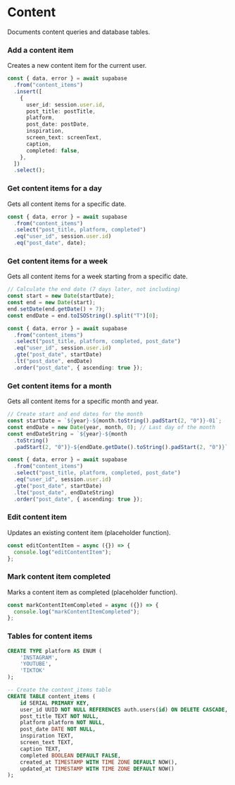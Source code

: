 # Content
Documents content queries and database tables.

### Add a content item
Creates a new content item for the current user.
```ts
const { data, error } = await supabase
  .from("content_items")
  .insert([
    {
      user_id: session.user.id,
      post_title: postTitle,
      platform,
      post_date: postDate,
      inspiration,
      screen_text: screenText,
      caption,
      completed: false,
    },
  ])
  .select();
```

### Get content items for a day
Gets all content items for a specific date.
```ts
const { data, error } = await supabase
  .from("content_items")
  .select("post_title, platform, completed")
  .eq("user_id", session.user.id)
  .eq("post_date", date);
```

### Get content items for a week
Gets all content items for a week starting from a specific date.
```ts
// Calculate the end date (7 days later, not including)
const start = new Date(startDate);
const end = new Date(start);
end.setDate(end.getDate() + 7);
const endDate = end.toISOString().split("T")[0];

const { data, error } = await supabase
  .from("content_items")
  .select("post_title, platform, completed, post_date")
  .eq("user_id", session.user.id)
  .gte("post_date", startDate)
  .lt("post_date", endDate)
  .order("post_date", { ascending: true });
```

### Get content items for a month
Gets all content items for a specific month and year.
```ts
// Create start and end dates for the month
const startDate = `${year}-${month.toString().padStart(2, "0")}-01`;
const endDate = new Date(year, month, 0); // Last day of the month
const endDateString = `${year}-${month
  .toString()
  .padStart(2, "0")}-${endDate.getDate().toString().padStart(2, "0")}`;

const { data, error } = await supabase
  .from("content_items")
  .select("post_title, platform, completed, post_date")
  .eq("user_id", session.user.id)
  .gte("post_date", startDate)
  .lte("post_date", endDateString)
  .order("post_date", { ascending: true });
```

### Edit content item
Updates an existing content item (placeholder function).
```ts
const editContentItem = async ({}) => {
  console.log("editContentItem");
};
```

### Mark content item completed
Marks a content item as completed (placeholder function).
```ts
const markContentItemCompleted = async ({}) => {
  console.log("markContentItemCompleted");
};
```

### Tables for content items
```sql
CREATE TYPE platform AS ENUM (
    'INSTAGRAM',
    'YOUTUBE',
    'TIKTOK'
);

-- Create the content_items table
CREATE TABLE content_items (
    id SERIAL PRIMARY KEY,
    user_id UUID NOT NULL REFERENCES auth.users(id) ON DELETE CASCADE,
    post_title TEXT NOT NULL,
    platform platform NOT NULL,
    post_date DATE NOT NULL,
    inspiration TEXT,
    screen_text TEXT,
    caption TEXT,
    completed BOOLEAN DEFAULT FALSE,
    created_at TIMESTAMP WITH TIME ZONE DEFAULT NOW(),
    updated_at TIMESTAMP WITH TIME ZONE DEFAULT NOW()
);
```

